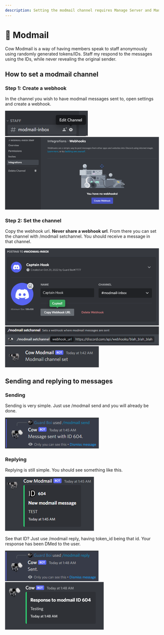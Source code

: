 ```yaml
---
description: Setting the modmail channel requires Manage Server and Manage Webhooks.
---
```


# 📧 Modmail

Cow Modmail is a way of having members speak to staff anonymously using randomly generated tokens/IDs. Staff my respond to the messages using the IDs, while never revealing the original sender.

## How to set a modmail channel

### Step 1: Create a webhook

In the channel you wish to have modmail messages sent to, open settings and create a webhook.

![](<.gitbook/assets/image (23).png>)![](<.gitbook/assets/image (24).png>)

### Step 2: Set the channel

Copy the webhook url. **Never share a webhook url**. From there you can set the channel with /modmail setchannel. You should receive a message in that channel.

![](<.gitbook/assets/image (10).png>)![](<.gitbook/assets/image (6).png>)![](<.gitbook/assets/image (22).png>)

## Sending and replying to messages

### Sending

Sending is very simple. Just use /modmail send and you will already be done.

![](<.gitbook/assets/image (3).png>)

### Replying

Replying is still simple. You should see something like this.

![](<.gitbook/assets/image (7).png>)

See that ID? Just use /modmail reply, having token\_id being that id. Your response has been DMed to the user.

![](<.gitbook/assets/image (19).png>)![](<.gitbook/assets/image (12).png>)
